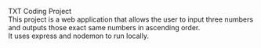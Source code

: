 TXT Coding Project
<br/>
This project is a web application that allows 
the user to input three numbers and 
outputs those exact same numbers 
in ascending order.
<br/>
It uses express and nodemon to run locally.